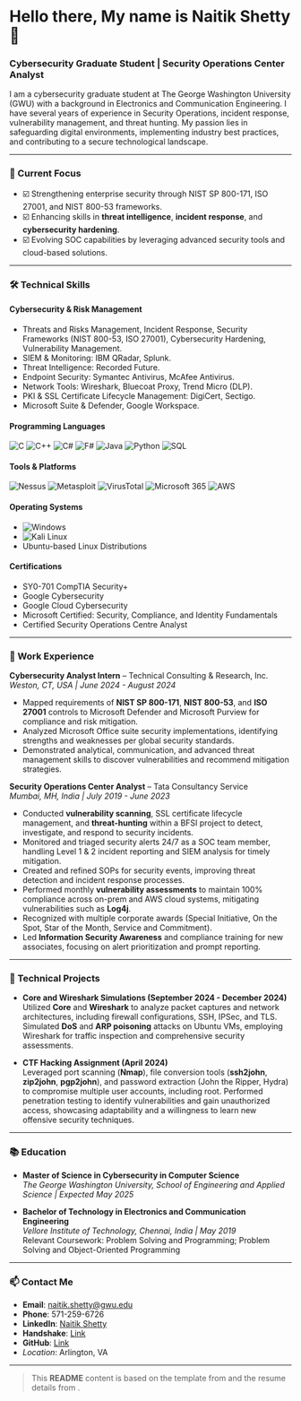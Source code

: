 # Hello there, My name is **Naitik Shetty** 👋

### Cybersecurity Graduate Student | Security Operations Center Analyst

I am a cybersecurity graduate student at The George Washington University (GWU) with a background in Electronics and Communication Engineering. I have several years of experience in Security Operations, incident response, vulnerability management, and threat hunting. My passion lies in safeguarding digital environments, implementing industry best practices, and contributing to a secure technological landscape.  

---

### 🔭 Current Focus
- ☑️ Strengthening enterprise security through NIST SP 800-171, ISO 27001, and NIST 800-53 frameworks.
- ☑️ Enhancing skills in **threat intelligence**, **incident response**, and **cybersecurity hardening**.
- ☑️ Evolving SOC capabilities by leveraging advanced security tools and cloud-based solutions.

---

### 🛠 Technical Skills

#### Cybersecurity & Risk Management
- Threats and Risks Management, Incident Response, Security Frameworks (NIST 800-53, ISO 27001), Cybersecurity Hardening, Vulnerability Management.
- SIEM & Monitoring: IBM QRadar, Splunk.
- Threat Intelligence: Recorded Future.
- Endpoint Security: Symantec Antivirus, McAfee Antivirus.
- Network Tools: Wireshark, Bluecoat Proxy, Trend Micro (DLP).
- PKI & SSL Certificate Lifecycle Management: DigiCert, Sectigo.
- Microsoft Suite & Defender, Google Workspace.

#### Programming Languages
![C](https://img.shields.io/badge/C-%2300599C.svg?style=flat&logo=c&logoColor=white)
![C++](https://img.shields.io/badge/C++-%2300599C.svg?style=flat&logo=c%2B%2B&logoColor=white)
![C#](https://img.shields.io/badge/C%23-%23239120.svg?style=flat&logo=c-sharp&logoColor=white)
![F#](https://img.shields.io/badge/F%23-%235C2D91.svg?style=flat&logo=fsharp&logoColor=white)
![Java](https://img.shields.io/badge/Java-%23ED8B00.svg?style=flat&logo=java&logoColor=white)
![Python](https://img.shields.io/badge/Python-3670A0?style=flat&logo=python&logoColor=ffdd54)
![SQL](https://img.shields.io/badge/SQL-000?style=flat&logo=sqlite&logoColor=white)

#### Tools & Platforms
![Nessus](https://img.shields.io/badge/Nessus-%23004E85.svg?style=flat&logo=tenable&logoColor=white)
![Metasploit](https://img.shields.io/badge/Metasploit-0270B9?style=flat)
![VirusTotal](https://img.shields.io/badge/VirusTotal-blue?style=flat)
![Microsoft 365](https://img.shields.io/badge/Microsoft_365-D83B01?style=flat&logo=microsoft-office&logoColor=white)
![AWS](https://img.shields.io/badge/AWS-232F3E?style=flat&logo=amazon-aws&logoColor=white)

#### Operating Systems
- ![Windows](https://img.shields.io/badge/Windows-0078D6?style=flat&logo=windows&logoColor=white)
- ![Kali Linux](https://img.shields.io/badge/Kali_Linux-557C94?style=flat&logo=kalilinux&logoColor=white)
- Ubuntu-based Linux Distributions

#### Certifications
- SY0-701 CompTIA Security+
- Google Cybersecurity
- Google Cloud Cybersecurity
- Microsoft Certified: Security, Compliance, and Identity Fundamentals
- Certified Security Operations Centre Analyst

---

### 💼 Work Experience

**Cybersecurity Analyst Intern** – Technical Consulting & Research, Inc.  
*Weston, CT, USA | June 2024 - August 2024*  
- Mapped requirements of **NIST SP 800-171**, **NIST 800-53**, and **ISO 27001** controls to Microsoft Defender and Microsoft Purview for compliance and risk mitigation.  
- Analyzed Microsoft Office suite security implementations, identifying strengths and weaknesses per global security standards.  
- Demonstrated analytical, communication, and advanced threat management skills to discover vulnerabilities and recommend mitigation strategies.  

**Security Operations Center Analyst** – Tata Consultancy Service  
*Mumbai, MH, India | July 2019 - June 2023*  
- Conducted **vulnerability scanning**, SSL certificate lifecycle management, and **threat-hunting** within a BFSI project to detect, investigate, and respond to security incidents.  
- Monitored and triaged security alerts 24/7 as a SOC team member, handling Level 1 & 2 incident reporting and SIEM analysis for timely mitigation.  
- Created and refined SOPs for security events, improving threat detection and incident response processes.  
- Performed monthly **vulnerability assessments** to maintain 100% compliance across on-prem and AWS cloud systems, mitigating vulnerabilities such as **Log4j**.  
- Recognized with multiple corporate awards (Special Initiative, On the Spot, Star of the Month, Service and Commitment).  
- Led **Information Security Awareness** and compliance training for new associates, focusing on alert prioritization and prompt reporting.  

---

### 📂 Technical Projects

- **Core and Wireshark Simulations (September 2024 - December 2024)**  
  Utilized **Core** and **Wireshark** to analyze packet captures and network architectures, including firewall configurations, SSH, IPSec, and TLS. Simulated **DoS** and **ARP poisoning** attacks on Ubuntu VMs, employing Wireshark for traffic inspection and comprehensive security assessments.

- **CTF Hacking Assignment (April 2024)**  
  Leveraged port scanning (**Nmap**), file conversion tools (**ssh2john**, **zip2john**, **pgp2john**), and password extraction (John the Ripper, Hydra) to compromise multiple user accounts, including root. Performed penetration testing to identify vulnerabilities and gain unauthorized access, showcasing adaptability and a willingness to learn new offensive security techniques.

---

### 📚 Education

- **Master of Science in Cybersecurity in Computer Science**  
  *The George Washington University, School of Engineering and Applied Science | Expected May 2025*

- **Bachelor of Technology in Electronics and Communication Engineering**  
  *Vellore Institute of Technology, Chennai, India | May 2019*  
  Relevant Coursework: Problem Solving and Programming; Problem Solving and Object-Oriented Programming

---

### 📫 Contact Me

- **Email**: [naitik.shetty@gwu.edu](mailto:naitik.shetty@gwu.edu)
- **Phone**: 571-259-6726
- **LinkedIn**: [Naitik Shetty](#)  
- **Handshake**: [Link](#)  
- **GitHub**: [Link](#)
- *Location*: Arlington, VA

---

> This **README** content is based on the template from  and the resume details from .
